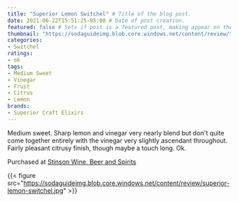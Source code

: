 ```yaml
---
title: "Superior Lemon Switchel" # Title of the blog post.
date: 2021-06-22T15:51:25-05:00 # Date of post creation.
featured: false # Sets if post is a featured post, making appear on the home page side bar.
thumbnail: "https://sodaguideimg.blob.core.windows.net/content/review/thumbs/superior-lemon-switchel.jpg" # Sets thumbnail image appearing inside card on homepage.
categories:
- Switchel
ratings:
- ok
tags:
- Medium Sweet
- Vinegar
- Fruit
- Citrus
- Lemon
brands:
- Superior Craft Elixirs
---
```


Medium sweet. Sharp lemon and vinegar very nearly blend but don't quite come together entirely with the vinegar very slightly ascendant throughout. Fairly pleasant citrusy finish, though maybe a touch long. Ok.

Purchased at [Stinson Wine, Beer and Spirits](https://www.stinsonwbs.com)

{{< figure src="https://sodaguideimg.blob.core.windows.net/content/review/superior-lemon-switchel.jpg" >}}